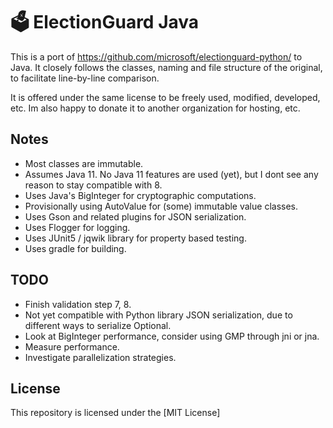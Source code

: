 # 🗳 ElectionGuard Java

This is a port of https://github.com/microsoft/electionguard-python/ to Java.
It  closely follows the classes, naming and file structure of the original, to facilitate 
line-by-line comparison.

It is offered under the same license to be freely used, modified, developed, etc. 
Im also happy to donate it to another organization for hosting, etc.

## Notes

 * Most classes are immutable. 
 * Assumes Java 11. No Java 11 features are used (yet), but I dont see any reason to stay compatible with 8.
 * Uses Java's BigInteger for cryptographic computations.
 * Provisionally using AutoValue for (some) immutable value classes.
 * Uses Gson and related plugins for JSON serialization. 
 * Uses Flogger for logging.
 * Uses JUnit5 / jqwik library for property based testing.
 * Uses gradle for building.
 
## TODO

  * Finish validation step 7, 8.
  * Not yet compatible with Python library JSON serialization, due to different ways to serialize Optional.
  * Look at BigInteger performance, consider using GMP through jni or jna.
  * Measure performance.
  * Investigate parallelization strategies.

## License

This repository is licensed under the [MIT License]


